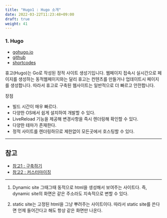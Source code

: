 ```yaml
---
title: "Hugo1 : Hugo 소개"
date: 2022-03-22T11:23:48+09:00
draft: true
weight: 41
---
```


### 1. Hugo 
- [gohugo.io](https://gohugo.io/)  
- [github](https://github.com/gohugoio/hugo)    
- [shortcodes](https://gohugo.io/content-management/shortcodes/)

휴고(Hugo)는 Go로 작성된 정적 사이트 생성기입니다. 웹페이지 접속시 실시간으로 페이지를 생성하는 동적웹페이지와는 달리 휴고는 컨텐츠를 만들거나 업데이트시 페이지를 생성합니다. 따라서 휴고로 구축된 웹사이트는 일반적으로 더 빠르고 안전합니다. 

장점
- 빌드 시간이 매우 빠르다. 
- 다양한 OS에서 쉽게 설치하여 개발할 수 있다. 
- LiveReload 기능을 제공해 변경사항을 즉시 렌더링해 확인할 수 있다. 
- 다양한 테마가 존재한다. 
- 정적 사이트를 렌더링하므로 제한없이 모든곳에서 호스팅할 수 있다. 


---
## 참고
- [참고1 : 구축하기](https://ialy1595.github.io/post/blog-construct-1/)
- [참고2 : 커스터마이징](https://ialy1595.github.io/post/blog-construct-2/)


---
1) Dynamic site 그때그때 동적으로 html을 생성해서 보여주는 사이트다. 
즉, dynamic site의 화면은 같은 주소라도 지속적으로 변할 수 있다. 

2) static site는 고정된 html을 그냥 뿌려주는 사이트이다. 
따라서 static site를 쓴다면 언제 들어간다고 해도 항상 같은 화면만 나온다.
